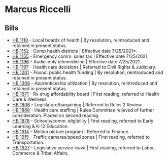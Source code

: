 # Marcus Riccelli
## Bills
* [HB 1110](/bill/2021-22/hb/1110/) - Local boards of health | By resolution, reintroduced and retained in present status.
* [HB 1152](/bill/2021-22/hb/1152/) - Comp health districts | Effective date 7/25/2021*.
* [HB 1155](/bill/2021-22/hb/1155/) - Emergency comm. sales tax | Effective date 7/25/2021.
* [HB 1196](/bill/2021-22/hb/1196/) - Audio-only telemedicine | Effective date 7/25/2021.
* [HB 1197](/bill/2021-22/hb/1197/) - Health care decisions | Referred to Civil Rights & Judiciary.
* [HB 1201](/bill/2021-22/hb/1201/) - Found. public health funding | By resolution, reintroduced and retained in present status.
* [HB 1308](/bill/2021-22/hb/1308/) - Apprenticeship utilization | By resolution, reintroduced and retained in present status.
* [HB 1671](/bill/2021-22/hb/1671/) - Rx drug affordability board | First reading, referred to Health Care & Wellness.
* [HB 1806](/bill/2021-22/hb/1806/) - Legislature/bargaining | Referred to Rules 2 Review.
* [HB 1868](/bill/2021-22/hb/1868/) - Health care staffing | Rules Committee relieved of further consideration.  Placed on second reading.
* [HB 1878](/bill/2021-22/hb/1878/) - Schools/comm. eligibility | First reading, referred to Early Learning & K-12 Education.
* [HB 1914](/bill/2021-22/hb/1914/) - Motion picture program | Referred to Finance.
* [HB 1915](/bill/2021-22/hb/1915/) - Traffic cameras/speed zones | First reading, referred to Transportation.
* [HB 1927](/bill/2021-22/hb/1927/) - Legislative service leave | First reading, referred to Labor, Commerce & Tribal Affairs.
